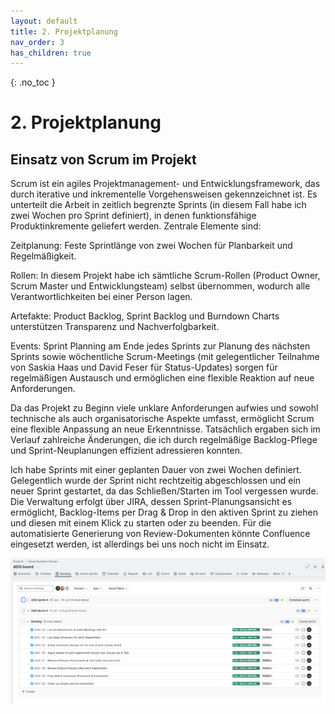 ```yaml
---
layout: default
title: 2. Projektplanung
nav_order: 3
has_children: true
---
```


{: .no_toc }

# 2. Projektplanung

## Einsatz von Scrum im Projekt

Scrum ist ein agiles Projektmanagement- und Entwicklungsframework, das durch iterative und inkrementelle Vorgehensweisen gekennzeichnet ist. Es unterteilt die Arbeit in zeitlich begrenzte Sprints (in diesem Fall habe ich zwei Wochen pro Sprint definiert), in denen funktionsfähige Produktinkremente geliefert werden. Zentrale Elemente sind:

Zeitplanung: Feste Sprintlänge von zwei Wochen für Planbarkeit und Regelmäßigkeit.

Rollen: In diesem Projekt habe ich sämtliche Scrum-Rollen (Product Owner, Scrum Master und Entwicklungsteam) selbst übernommen, wodurch alle Verantwortlichkeiten bei einer Person lagen.

Artefakte: Product Backlog, Sprint Backlog und Burndown Charts unterstützen Transparenz und Nachverfolgbarkeit.

Events: Sprint Planning am Ende jedes Sprints zur Planung des nächsten Sprints sowie wöchentliche Scrum-Meetings (mit gelegentlicher Teilnahme von Saskia Haas und David Feser für Status-Updates) sorgen für regelmäßigen Austausch und ermöglichen eine flexible Reaktion auf neue Anforderungen.

Da das Projekt zu Beginn viele unklare Anforderungen aufwies und sowohl technische als auch organisatorische Aspekte umfasst, ermöglicht Scrum eine flexible Anpassung an neue Erkenntnisse. Tatsächlich ergaben sich im Verlauf zahlreiche Änderungen, die ich durch regelmäßige Backlog-Pflege und Sprint-Neuplanungen effizient adressieren konnten.

Ich habe Sprints mit einer geplanten Dauer von zwei Wochen definiert. Gelegentlich wurde der Sprint nicht rechtzeitig abgeschlossen und ein neuer Sprint gestartet, da das Schließen/Starten im Tool vergessen wurde. Die Verwaltung erfolgt über JIRA, dessen Sprint-Planungsansicht es ermöglicht, Backlog-Items per Drag & Drop in den aktiven Sprint zu ziehen und diesen mit einem Klick zu starten oder zu beenden. Für die automatisierte Generierung von Review-Dokumenten könnte Confluence eingesetzt werden, ist allerdings bei uns noch nicht im Einsatz.

![Sprint Planung in JIRA](../../resources/images/SprintPlaning.png)
